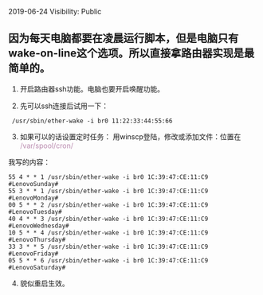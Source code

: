 2019-06-24
Visibility: Public




##  因为每天电脑都要在凌晨运行脚本，但是电脑只有wake-on-line这个选项。所以直接拿路由器实现是最简单的。



1. 开启路由器ssh功能。电脑也要开启唤醒功能。

2. 先可以ssh连接后试用一下：
```
 /usr/sbin/ether-wake -i br0 11:22:33:44:55:66
```

3. 如果可以的话设置定时任务：
用winscp登陆，修改或添加文件：位置在 <span style="color:#ba8baf"> /var/spool/cron/</span>

我写的内容：
```
55 4 * * 1 /usr/sbin/ether-wake -i br0 1C:39:47:CE:11:C9 #LenovoSunday#
55 3 * * 1 /usr/sbin/ether-wake -i br0 1C:39:47:CE:11:C9 #LenovoMonday#
00 5 * * 2 /usr/sbin/ether-wake -i br0 1C:39:47:CE:11:C9 #LenovoTuesday#
40 4 * * 3 /usr/sbin/ether-wake -i br0 1C:39:47:CE:11:C9 #LenovoWednesday#
10 5 * * 4 /usr/sbin/ether-wake -i br0 1C:39:47:CE:11:C9 #LenovoThursday#
33 3 * * 5 /usr/sbin/ether-wake -i br0 1C:39:47:CE:11:C9 #LenovoFriday#
05 5 * * 6 /usr/sbin/ether-wake -i br0 1C:39:47:CE:11:C9 #LenovoSaturday#
```

4. 貌似重启生效。

